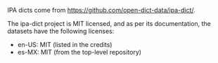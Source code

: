 
IPA dicts come from https://github.com/open-dict-data/ipa-dict/.

The ipa-dict project is MIT licensed, and as per its documentation, the
datasets have the following licenses:

- en-US: MIT (listed in the credits)
- es-MX: MIT (from the top-level repository)

